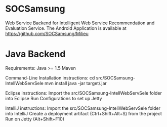 SOCSamsung
==========

Web Service Backend for Intelligent Web Service Recommendation and Evaluation Service.
The Android Application is available at https://github.com/SOCSamsung/Milieu

Java Backend
============

Requirements:
    Java >= 1.5
    Maven

Command-Line Installation instructions:
    cd src/SOCSamsung-IntellWebServSele
    mvn install
    java -jar target/<outfile>.jar

Eclipse instructions:
    Import the src/SOCSamsung-IntellWebServSele folder into Eclipse
    Run Configurations to set up Jetty

IntelliJ instructions:
    Import the src/SOCSamsung-IntellWebServSele folder into IntelliJ
    Create a deployment artifact (Ctrl+Shift+Alt+S) from the project
    Run on Jetty (Alt+Shift+F10)



